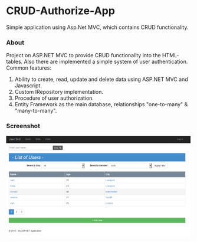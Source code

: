 # CRUD-Authorize-App
Simple application using Asp.Net MVC, which contains CRUD functionality.

### About

Project on ASP.NET MVC to provide CRUD functionality into the HTML-tables. Also there are implemented a simple system of user authentication. Common features: <br/>

<ol>
<li> Ability to create, read, update and delete data using ASP.NET MVC and Javascript. </li>
<li> Custom IRepository implementation. </li>
<li> Procedure of user authorization. </li>
<li> Entity Framework as the main database, relationships "one-to-many" & "many-to-many". </li>
</ol>  

### Screenshot

<img src="previews/asp_net_proj.png" alt="asp net mvc training project" />
